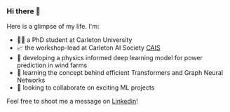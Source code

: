 ### Hi there 👋

Here is a glimpse of my life. I'm:
- 👩‍💻 a PhD student at Carleton University
- 📈 the workshop-lead at Carleton AI Society [CAIS](https://carletonai.com/)
- 🔭 developing a physics informed deep learning model for power prediction in wind farms
- 🌱 learning the concept behind efficient Transformers and Graph Neural Networks
- 👯 looking to collaborate on exciting ML projects

Feel free to shoot me a message on [Linkedin](https://www.linkedin.com/in/farzad-roozitalab-173066152/)!


<!--
**Farzad-R/Farzad-R** is a ✨ _special_ ✨ repository because its `README.md` (this file) appears on your GitHub profile.

Here are some ideas to get you started:

- 🔭 I’m currently working on ...
- 🌱 I’m currently learning ...
- 👯 I’m looking to collaborate on ...
- 🤔 I’m looking for help with ...
- 💬 Ask me about ...
- 📫 How to reach me: ...
- 😄 Pronouns: ...
- ⚡ Fun fact: ...

https://github.com/alexandresanlim/Badges4-README.md-Profile#-social-
-->
